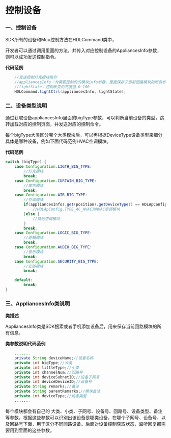 # 控制设备

### 一、控制设备

SDK所有的设备和Mcu控制方法在HDLCommand类中，

开发者可以通过调用里面的方法，并传入对应控制设备的AppliancesInfo参数，则可以成功发送控制指令。

**代码范例**

```java
    //发送控制灯光模块指令 
    //appliancesInfo：为需要控制的的模块info参数，里面保存了当前回路模块的所有参数信息
    //lightState：控制改变的亮度值 0~100
    HDLCommand.lightCtrl(appliancesInfo, lightState);
```

### 二、设备类型说明

通过获取设备appliancesInfo里面的bigType参数，可以判断当前设备的类型，跳转加载对应的控制页面，并发送对应的控制命令。

每个bigType大类区分哪个大类模块后，可以再根据DeviceType设备类型来细分具体是哪种设备，例如下面代码范例HVAC空调模块。

**代码范例**

```java
switch (bigType) {
    case Configuration.LIGTH_BIG_TYPE:
        //灯光模块
        break;
    case Configuration.CURTAIN_BIG_TYPE:
        //窗帘模块
        break;
    case Configuration.AIR_BIG_TYPE:
        //空调模块
        if(appliancesInfos.get(position).getDeviceType() == HDLApConfig.TYPE_AC_HVAC){
            //HDLApConfig.TYPE_AC_HVAC为HVAC空调模块
        }else {
            //其他空调模块    
        }
        break;
    case Configuration.LOGIC_BIG_TYPE:
        //逻辑模块
        break;
    case Configuration.AUDIO_BIG_TYPE:
        //音乐模块
        break;
    case Configuration.SECURITY_BIG_TYPE:
        //安防模块
        break;

    default:
        break;
}
```


### 三、AppliancesInfo类说明

**类描述**

AppliancesInfo类是SDK搜索或者手机添加设备后，用来保存当前回路模块的所有信息。


**类参数说明代码范例**

```java
    .......
    private String deviceName;//设备名称
    private int bigType;//大类
    private int littleType;//小类
    private int channelNum;//回路号
    private int deviceSubnetID;//设备子网号
    private int deviceDeviceID;//设备号
    private String remarks;//备注
    private String parentRemarks;//模块备注
    private int deviceType;//设备类型
    .......
```

每个模块都会有自己的 大类、小类、子网号、设备号、回路号、设备类型、备注等参数，根据这些参数可以识别出该设备是哪类设备，在哪个子网号、设备号、以及回路号下面，用于区分不同回路设备。后面对设备控制获取状态，监听回复都需要用到里面的这些参数。

